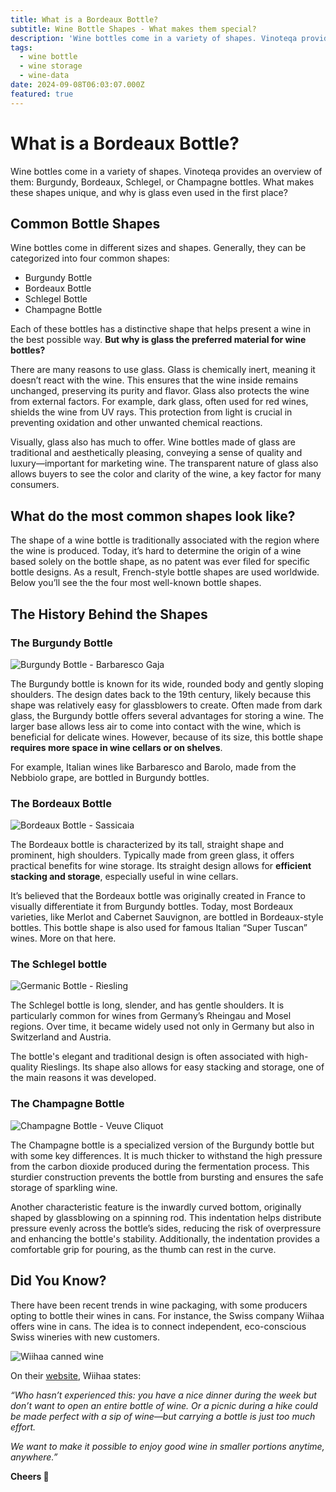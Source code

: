 ```yaml
---
title: What is a Bordeaux Bottle?
subtitle: Wine Bottle Shapes - What makes them special?
description: 'Wine bottles come in a variety of shapes. Vinoteqa provides an overview of them: Burgundy, Bordeaux, Schlegel, or Champagne bottles. What makes these shapes unique, and why is glass even used in the first place?'
tags:
  - wine bottle
  - wine storage
  - wine-data
date: 2024-09-08T06:03:07.000Z
featured: true
---
```


# What is a Bordeaux Bottle?

Wine bottles come in a variety of shapes. Vinoteqa provides an overview of them: Burgundy, Bordeaux, Schlegel, or Champagne bottles. What makes these shapes unique, and why is glass even used in the first place?

## Common Bottle Shapes

Wine bottles come in different sizes and shapes. Generally, they can be categorized into four common shapes:

- Burgundy Bottle
- Bordeaux Bottle
- Schlegel Bottle
- Champagne Bottle

Each of these bottles has a distinctive shape that helps present a wine in the best possible way. **But why is glass the preferred material for wine bottles?**

There are many reasons to use glass. Glass is chemically inert, meaning it doesn’t react with the wine. This ensures that the wine inside remains unchanged, preserving its purity and flavor. Glass also protects the wine from external factors. For example, dark glass, often used for red wines, shields the wine from UV rays. This protection from light is crucial in preventing oxidation and other unwanted chemical reactions.

Visually, glass also has much to offer. Wine bottles made of glass are traditional and aesthetically pleasing, conveying a sense of quality and luxury—important for marketing wine. The transparent nature of glass also allows buyers to see the color and clarity of the wine, a key factor for many consumers.

## What do the most common shapes look like?

The shape of a wine bottle is traditionally associated with the region where the wine is produced. Today, it’s hard to determine the origin of a wine based solely on the bottle shape, as no patent was ever filed for specific bottle designs. As a result, French-style bottle shapes are used worldwide. Below you’ll see the the four most well-known bottle shapes.

## The History Behind the Shapes

### **The Burgundy Bottle**

![Burgundy Bottle - Barbaresco Gaja](/imgs-blog/bottleshape-burgundy-169.png)

The Burgundy bottle is known for its wide, rounded body and gently sloping shoulders. The design dates back to the 19th century, likely because this shape was relatively easy for glassblowers to create. Often made from dark glass, the Burgundy bottle offers several advantages for storing a wine. The larger base allows less air to come into contact with the wine, which is beneficial for delicate wines. However, because of its size, this bottle shape **requires more space in wine cellars or on shelves**.

For example, Italian wines like Barbaresco and Barolo, made from the Nebbiolo grape, are bottled in Burgundy bottles.

### **The Bordeaux Bottle**

![Bordeaux Bottle - Sassicaia](/imgs-blog/bottleshape-bordeaux-169.png)

The Bordeaux bottle is characterized by its tall, straight shape and prominent, high shoulders. Typically made from green glass, it offers practical benefits for wine storage. Its straight design allows for **efficient stacking and storage**, especially useful in wine cellars.

It’s believed that the Bordeaux bottle was originally created in France to visually differentiate it from Burgundy bottles. Today, most Bordeaux varieties, like Merlot and Cabernet Sauvignon, are bottled in Bordeaux-style bottles. This bottle shape is also used for famous Italian “Super Tuscan” wines. More on that here.

### **The Schlegel bottle**

![Germanic Bottle - Riesling](/imgs-blog/bottleshape-schlegel-169.png)

The Schlegel bottle is long, slender, and has gentle shoulders. It is particularly common for wines from Germany’s Rheingau and Mosel regions. Over time, it became widely used not only in Germany but also in Switzerland and Austria. 

The bottle's elegant and traditional design is often associated with high-quality Rieslings. Its shape also allows for easy stacking and storage, one of the main reasons it was developed.

### **The Champagne Bottle**

![Champagne Bottle - Veuve Cliquot](/imgs-blog/bottleshape-champagne-169.png)

The Champagne bottle is a specialized version of the Burgundy bottle but with some key differences. It is much thicker to withstand the high pressure from the carbon dioxide produced during the fermentation process. This sturdier construction prevents the bottle from bursting and ensures the safe storage of sparkling wine.

Another characteristic feature is the inwardly curved bottom, originally shaped by glassblowing on a spinning rod. This indentation helps distribute pressure evenly across the bottle’s sides, reducing the risk of overpressure and enhancing the bottle's stability. Additionally, the indentation provides a comfortable grip for pouring, as the thumb can rest in the curve.

## Did You Know?

There have been recent trends in wine packaging, with some producers opting to bottle their wines in cans. For instance, the Swiss company Wiihaa offers wine in cans. The idea is to connect independent, eco-conscious Swiss wineries with new customers.

![Wiihaa canned wine](/imgs-blog/wiihaa.jpg)

On their [website](https://www.wiihaa.ch), Wiihaa states:

_“Who hasn’t experienced this: you have a nice dinner during the week but don’t want to open an entire bottle of wine. Or a picnic during a hike could be made perfect with a sip of wine—but carrying a bottle is just too much effort._ 

_We want to make it possible to enjoy good wine in smaller portions anytime, anywhere.”_

**Cheers 🍷**
